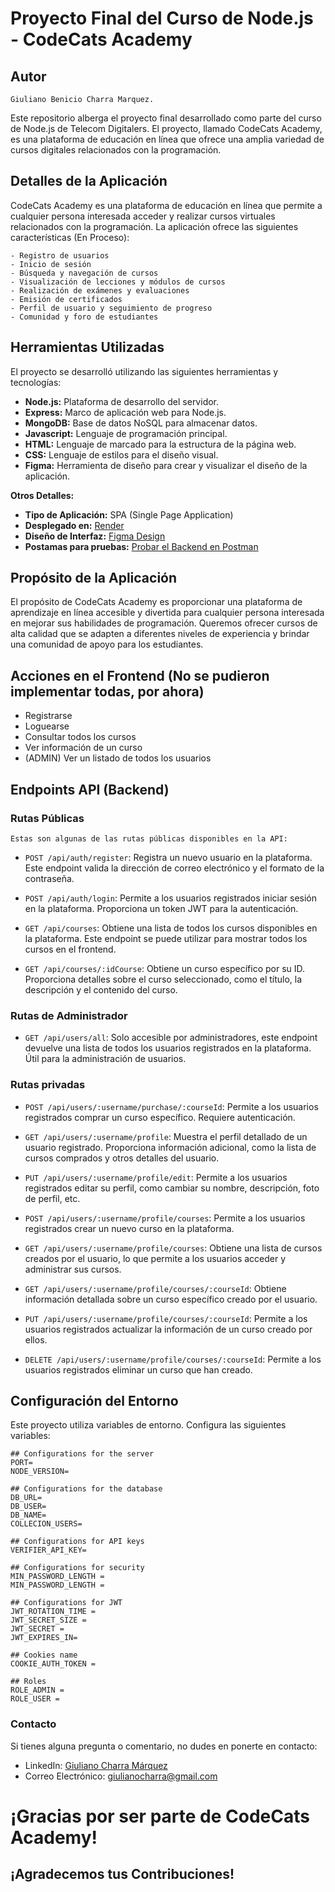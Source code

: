 # Proyecto Final del Curso de Node.js - CodeCats Academy

## Autor

    Giuliano Benicio Charra Marquez.

Este repositorio alberga el proyecto final desarrollado como parte del curso de Node.js de Telecom Digitalers. El proyecto, llamado CodeCats Academy, es una plataforma de educación en línea que ofrece una amplia variedad de cursos digitales relacionados con la programación.

## Detalles de la Aplicación

CodeCats Academy es una plataforma de educación en línea que permite a cualquier persona interesada acceder y realizar cursos virtuales relacionados con la programación. La aplicación ofrece las siguientes características (En Proceso):

    - Registro de usuarios
    - Inicio de sesión
    - Búsqueda y navegación de cursos
    - Visualización de lecciones y módulos de cursos
    - Realización de exámenes y evaluaciones
    - Emisión de certificados
    - Perfil de usuario y seguimiento de progreso
    - Comunidad y foro de estudiantes

## Herramientas Utilizadas

El proyecto se desarrolló utilizando las siguientes herramientas y tecnologías:

- **Node.js:** Plataforma de desarrollo del servidor.
- **Express:** Marco de aplicación web para Node.js.
- **MongoDB:** Base de datos NoSQL para almacenar datos.
- **Javascript:** Lenguaje de programación principal.
- **HTML:** Lenguaje de marcado para la estructura de la página web.
- **CSS:** Lenguaje de estilos para el diseño visual.
- **Figma:** Herramienta de diseño para crear y visualizar el diseño de la aplicación.

**Otros Detalles:**

- **Tipo de Aplicación:** SPA (Single Page Application)
- **Desplegado en:** [Render](https://render.com/)
- **Diseño de Interfaz:** [Figma Design](https://www.figma.com/file/zRP0YVd9PcDjgJvhrRR0Ca/CodeCats-Academy?type=design&node-id=0%3A1&mode=design&t=jdeM5LQ6CMRlthzb-1)
- **Postamas para pruebas:** [Probar el Backend en Postman](https://elements.getpostman.com/redirect?entityId=29892749-114f1725-2ac0-4c85-be0a-6bd291c566e2&entityType=collection)

## Propósito de la Aplicación

El propósito de CodeCats Academy es proporcionar una plataforma de aprendizaje en línea accesible y divertida para cualquier persona interesada en mejorar sus habilidades de programación. Queremos ofrecer cursos de alta calidad que se adapten a diferentes niveles de experiencia y brindar una comunidad de apoyo para los estudiantes.

## Acciones en el Frontend (No se pudieron implementar todas, por ahora)

- Registrarse
- Loguearse
- Consultar todos los cursos
- Ver información de un curso
- (ADMIN) Ver un listado de todos los usuarios

## Endpoints API (Backend)

### Rutas Públicas

    Estas son algunas de las rutas públicas disponibles en la API:

- `POST /api/auth/register`: Registra un nuevo usuario en la plataforma. Este endpoint valida la dirección de correo electrónico y el formato de la contraseña.

- `POST /api/auth/login`: Permite a los usuarios registrados iniciar sesión en la plataforma. Proporciona un token JWT para la autenticación.

- `GET /api/courses`: Obtiene una lista de todos los cursos disponibles en la plataforma. Este endpoint se puede utilizar para mostrar todos los cursos en el frontend.

- `GET /api/courses/:idCourse`: Obtiene un curso específico por su ID. Proporciona detalles sobre el curso seleccionado, como el título, la descripción y el contenido del curso.

### Rutas de Administrador

- `GET /api/users/all`: Solo accesible por administradores, este endpoint devuelve una lista de todos los usuarios registrados en la plataforma. Útil para la administración de usuarios.

### Rutas privadas

- `POST /api/users/:username/purchase/:courseId`: Permite a los usuarios registrados comprar un curso específico. Requiere autenticación.

- `GET /api/users/:username/profile`: Muestra el perfil detallado de un usuario registrado. Proporciona información adicional, como la lista de cursos comprados y otros detalles del usuario.

- `PUT /api/users/:username/profile/edit`: Permite a los usuarios registrados editar su perfil, como cambiar su nombre, descripción, foto de perfil, etc.

- `POST /api/users/:username/profile/courses`: Permite a los usuarios registrados crear un nuevo curso en la plataforma.

- `GET /api/users/:username/profile/courses`: Obtiene una lista de cursos creados por el usuario, lo que permite a los usuarios acceder y administrar sus cursos.

- `GET /api/users/:username/profile/courses/:courseId`: Obtiene información detallada sobre un curso específico creado por el usuario.

- `PUT /api/users/:username/profile/courses/:courseId`: Permite a los usuarios registrados actualizar la información de un curso creado por ellos.

- `DELETE /api/users/:username/profile/courses/:courseId`: Permite a los usuarios registrados eliminar un curso que han creado.

## Configuración del Entorno

Este proyecto utiliza variables de entorno. Configura las siguientes variables:

```env
## Configurations for the server
PORT=
NODE_VERSION=

## Configurations for the database
DB_URL=
DB_USER=
DB_NAME=
COLLECION_USERS=

## Configurations for API keys
VERIFIER_API_KEY=

## Configurations for security
MIN_PASSWORD_LENGTH =
MIN_PASSWORD_LENGTH =

## Configurations for JWT
JWT_ROTATION_TIME =
JWT_SECRET_SIZE =
JWT_SECRET =
JWT_EXPIRES_IN=

## Cookies name
COOKIE_AUTH_TOKEN =

## Roles
ROLE_ADMIN =
ROLE_USER =
```

### Contacto

Si tienes alguna pregunta o comentario, no dudes en ponerte en contacto:

- LinkedIn: [Giuliano Charra Márquez](https://www.linkedin.com/in/giuliano-charra-marquez/)
- Correo Electrónico: giulianocharra@gmail.com

# ¡Gracias por ser parte de CodeCats Academy!

## ¡Agradecemos tus Contribuciones!
